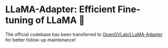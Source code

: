 # LLaMA-Adapter: Efficient Fine-tuning of LLaMA 🚀
The official codebase has been transferred to [OpenGVLab/LLaMA-Adapter](https://github.com/OpenGVLab/LLaMA-Adapter) for better follow-up maintenance!
